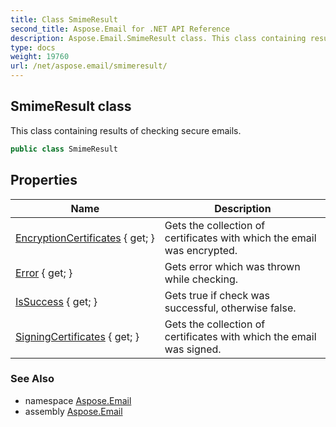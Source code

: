 ```yaml
---
title: Class SmimeResult
second_title: Aspose.Email for .NET API Reference
description: Aspose.Email.SmimeResult class. This class containing results of checking secure emails
type: docs
weight: 19760
url: /net/aspose.email/smimeresult/
---
```

## SmimeResult class

This class containing results of checking secure emails.

```csharp
public class SmimeResult
```

## Properties

| Name | Description |
| --- | --- |
| [EncryptionCertificates](../../aspose.email/smimeresult/encryptioncertificates/) { get; } | Gets the collection of certificates with which the email was encrypted. |
| [Error](../../aspose.email/smimeresult/error/) { get; } | Gets error which was thrown while checking. |
| [IsSuccess](../../aspose.email/smimeresult/issuccess/) { get; } | Gets true if check was successful, otherwise false. |
| [SigningCertificates](../../aspose.email/smimeresult/signingcertificates/) { get; } | Gets the collection of certificates with which the email was signed. |

### See Also

* namespace [Aspose.Email](../../aspose.email/)
* assembly [Aspose.Email](../../)


